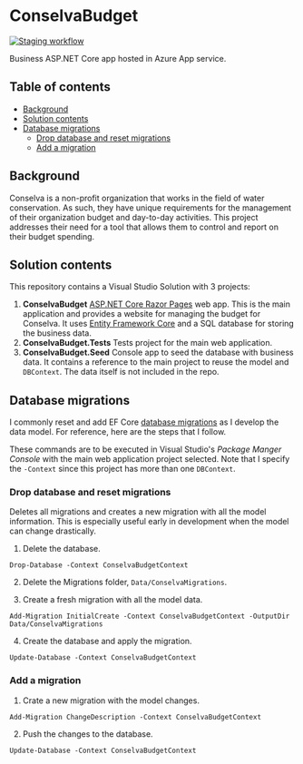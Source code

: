 # ConselvaBudget

[![Staging workflow](https://github.com/febog/conselva-budget/actions/workflows/staging_conselvanet(staging).yml/badge.svg)](https://github.com/febog/conselva-budget/actions/workflows/staging_conselvanet(staging).yml)

Business ASP.NET Core app hosted in Azure App service.

## Table of contents

  - [Background](#background)
  - [Solution contents](#solution-contents)
  - [Database migrations](#database-migrations)
    - [Drop database and reset migrations](#drop-database-and-reset-migrations)
    - [Add a migration](#add-a-migration)

## Background

Conselva is a non-profit organization that works in the field of water conservation. As such, they have unique requirements for the management of their organization budget and day-to-day activities. This project addresses their need for a tool that allows them to control and report on their budget spending.

## Solution contents

This repository contains a Visual Studio Solution with 3 projects:

1. **ConselvaBudget** [ASP.NET Core Razor Pages](https://learn.microsoft.com/en-us/aspnet/core/razor-pages/) web app. This is the main application and provides a website for managing the budget for Conselva. It uses [Entity Framework Core](https://learn.microsoft.com/en-us/aspnet/core/data/ef-rp/intro) and a SQL database for storing the business data.
2. **ConselvaBudget.Tests** Tests project for the main web application.
3. **ConselvaBudget.Seed** Console app to seed the database with business data. It contains a reference to the main project to reuse the model and `DBContext`. The data itself is not included in the repo.

## Database migrations

I commonly reset and add EF Core [database migrations](https://learn.microsoft.com/en-us/ef/core/managing-schemas/migrations/?tabs=vs) as I develop the data model. For reference, here are the steps that I follow.

These commands are to be executed in Visual Studio's *Package Manger Console* with the main web application project selected. Note that I specify the `-Context` since this project has more than one `DBContext`.

### Drop database and reset migrations

Deletes all migrations and creates a new migration with all the model information. This is especially useful early in development when the model can change drastically.

1. Delete the database.

```
Drop-Database -Context ConselvaBudgetContext
```

2. Delete the Migrations folder, `Data/ConselvaMigrations`.

3. Create a fresh migration with all the model data.

```
Add-Migration InitialCreate -Context ConselvaBudgetContext -OutputDir Data/ConselvaMigrations
```

4. Create the database and apply the migration.

```
Update-Database -Context ConselvaBudgetContext
```

### Add a migration

1. Crate a new migration with the model changes.

```
Add-Migration ChangeDescription -Context ConselvaBudgetContext
```

2. Push the changes to the database.

```
Update-Database -Context ConselvaBudgetContext
```
